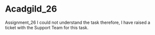 # Acadgild_26
Assignment_26
I could not understand the task therefore, I have raised a ticket with the Support Team for this task.

